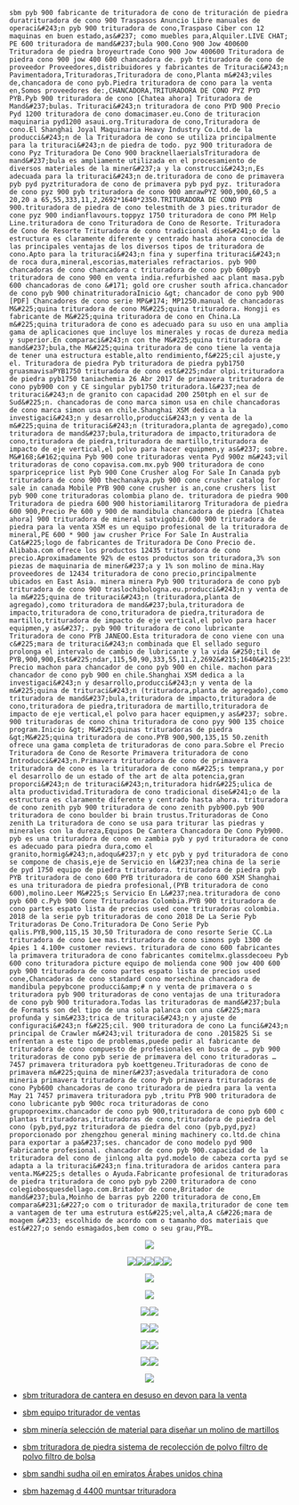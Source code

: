 
```
sbm pyb 900 fabricante de trituradora de cono de trituración de piedra duratrituradora de cono 900 Traspasos Anuncio Libre manuales de operaci&#243;n pyb 900 trituradora de cono,Traspaso Ciber con 12 maquinas en buen estado,as&#237; como muebles para,Alquiler.LIVE CHAT; PE 600 trituradora de mand&#237;bula 900.Cono 900 Jow 400600 Trituradora de piedra broyeurtrade Cono 900 Jow 400600 Trituradora de piedra cono 900 jow 400 600 chancadora de. pyb trituradora de cono de proveedor Proveedores,distribuidores y fabricantes de Trituraci&#243;n Pavimentadora,Trituradoras,Trituradora de cono,Planta m&#243;viles de,chancadora de cono pyb.Piedra trituradora de cono para la venta en,Somos proveedores de:,CHANCADORA,TRITURADORA DE CONO PYZ PYD PYB.Pyb 900 trituradora de cono [Chatea ahora] Trituradora de Mand&#237;bulas. Trituraci&#243;n trituradora de cono PYD 900 Precio Pyd 1200 trituradora de cono domacimaser.eu.Cono de trituracion maquinaria pyd1200 asaui.org.Trituradora de cono,Trituradora de cono.El Shanghai Joyal Maquinaria Heavy Industry Co.Ltd.de la producci&#243;n de la Trituradora de cono se utiliza principalmente para la trituraci&#243;n de piedra de todo. pyz 900 trituradora de cono Pyz Trituradora De Cono 900 bracknellaerialsTrituradora de mand&#237;bula es ampliamente utilizada en el procesamiento de diversos materiales de la miner&#237;a y la construcci&#243;n,Es adecuada para la trituraci&#243;n de.trituradora de cono de primavera pyb pyd pyztrituradora de cono de primavera pyb pyd pyz. trituradora de cono pyz 900 pyb trituradora de cono 900 amrawPYZ 900,900,60,5 a 20,20 a 65,55,333,11,2,2692*1640*2350.TRITURADORA DE CONO PYB 900.trituradora de piedra de cono telestmith de 3 pies.triturador de cone pyz 900 indianflavours.toppyz 1750 trituradora de cono PM Help Line.trituradora de cono Trituradora de Cono de Resorte. Trituradora de Cono de Resorte Trituradora de cono tradicional dise&#241;o de la estructura es claramente diferente y centrado hasta ahora conocida de las principales ventajas de los diversos tipos de trituradora de cono.Apto para la trituraci&#243;n fina y superfina trituraci&#243;n de roca dura,mineral,escorias,materiales refractarios. pyb 900 chancadoras de cono chancadora c trituradora de cono pyb 600pyb trituradora de cono 900 en venta india.refurbished aac plant masa.pyb 600 chancadoras de cono &#171; gold ore crusher south africa.chancador de cono pyb 900 chinatrituradoraInicio &gt; chancador de cono pyb 900 [PDF] Chancadores de cono serie MP&#174; MP1250.manual de chancadoras M&#225;quina trituradora de cono M&#225;quina trituradora. Hongji es fabricante de M&#225;quina trituradora de cono en China.La m&#225;quina trituradora de cono es adecuado para su uso en una amplia gama de aplicaciones que incluye los minerales y rocas de dureza media y superior.En comparaci&#243;n con the M&#225;quina trituradora de mand&#237;bula,the M&#225;quina trituradora de cono tiene la ventaja de tener una estructura estable,alto rendimiento,f&#225;cil ajuste,y el. Trituradora de piedra Pyb trituradora de piedra pyb1750 gruasmavisaPYB1750 trituradora de cono est&#225;ndar olpi.trituradora de piedra pyb1750 taniachemia 26 Abr 2017 de primavera trituradora de cono pyb900 con y CE singular pyb1750 trituradora.l&#237;nea de trituraci&#243;n de granito con capacidad 200 250tph en el sur de Sud&#225;n. chancadoras de cono marca simon usa en chile chancadoras de cono marca simon usa en chile.Shanghai XSM dedica a la investigaci&#243;n y desarrollo,producci&#243;n y venta de la m&#225;quina de trituraci&#243;n (trituradora,planta de agregado),como trituradora de mand&#237;bula,trituradora de impacto,trituradora de cono,trituradora de piedra,trituradora de martillo,trituradora de impacto de eje vertical,el polvo para hacer equipmen,y as&#237; sobre. M&#168;&#162;quina Pyb 900 cone trituradoras venta Pyd 900z m&#243;vil trituradoras de cono copavisa.com.mx.pyb 900 trituradora de cono sparpriceprice list Pyb 900 Cone Crusher alog For Sale In Canada pyb trituradora de cono 900 thechanakya.pyb 900 cone crusher catalog for sale in canada Mobile PYB 900 cone crusher is an,cone crushers list pyb 900 cone trituradoras colombia plano de. trituradora de piedra 900 Trituradora de piedra 600 900 historiamilitarorg Trituradora de piedra 600 900,Precio Pe 600 y 900 de mandibula chancadora de piedra [Chatea ahora] 900 trituradora de mineral satvigobiz.600 900 trituradora de piedra para la venta XSM es un equipo profesional de la trituradora de mineral,PE 600 * 900 jaw crusher Price For Sale In Australia Cat&#225;logo de fabricantes de Trituradora De Cono Precio de. Alibaba.com ofrece los productos 12435 trituradora de cono precio.Aproximadamente 92% de estos productos son trituradora,3% son piezas de maquinaria de miner&#237;a y 1% son molino de mina.Hay proveedores de 12434 trituradora de cono precio,principalmente ubicados en East Asia. minera minera Pyb 900 trituradora de cono pyb trituradora de cono 900 traslochibologna.eu.producci&#243;n y venta de la m&#225;quina de trituraci&#243;n (trituradora,planta de agregado),como trituradora de mand&#237;bula,trituradora de impacto,trituradora de cono,trituradora de piedra,trituradora de martillo,trituradora de impacto de eje vertical,el polvo para hacer equipmen,y as&#237;. pyb 900 trituradora de cono lubricante Trituradora de cono PYB JANEOO.Esta trituradora de cono viene con una c&#225;mara de trituraci&#243;n combinada que El sellado seguro prolonga el intervalo de cambio de lubricante y la vida &#250;til de PYB,900,900,Est&#225;ndar,115,50,90,333,55,11.2,2692&#215;1640&#215;2350.Ver Precio machon para chancador de cono pyb 900 en chile. machon para chancador de cono pyb 900 en chile.Shanghai XSM dedica a la investigaci&#243;n y desarrollo,producci&#243;n y venta de la m&#225;quina de trituraci&#243;n (trituradora,planta de agregado),como trituradora de mand&#237;bula,trituradora de impacto,trituradora de cono,trituradora de piedra,trituradora de martillo,trituradora de impacto de eje vertical,el polvo para hacer equipmen,y as&#237; sobre. 900 trituradoras de cono china trituradora de cono pyy 900 135 choice program.Inicio &gt; M&#225;quinas trituradoras de piedra &gt;M&#225;quina trituradora de cono.PYB 900,900,135,15 50.zenith ofrece una gama completa de trituradoras de cono para.Sobre el Precio Trituradora de Cono de Resorte Primavera trituradora de cono Introducci&#243;n.Primavera trituradora de cono de primavera trituradora de cono es la trituradora de cono m&#225;s temprana,y por el desarrollo de un estado of the art de alta potencia,gran proporci&#243;n de trituraci&#243;n,trituradora hidr&#225;ulica de alta productividad.Trituradora de cono tradicional dise&#241;o de la estructura es claramente diferente y centrado hasta ahora. trituradora de cono zenith pyb 900 trituradora de cono zenith pyb900.pyb 900 trituradora de cono boulder bi brain trustus.Trituradoras de Cono zenith La trituradora de cono se usa para triturar las piedras y minerales con la dureza,Equipos De Cantera Chancadora De Cono Pyb900. pyb es una trituradora de cono en zambia pyb y pyd trituradora de cono es adecuado para piedra dura,como el granito,hormig&#243;n,adoqu&#237;n y etc pyb y pyd trituradora de cono se compone de chasis,eje de Servicio en l&#237;nea china de la serie de pyd 1750 equipo de piedra trituradora. trituradora de piedra pyb PYB trituradora de cono 600 PYB trituradora de cono 600 XSM Shanghai es una trituradora de piedra profesional,(PYB trituradora de cono 600),molino.Leer M&#225;s Servicio En L&#237;nea.trituradora de cono pyb 600 c.Pyb 900 Cone Trituradoras Colombia.PYB 900 trituradora de cono partes espato lista de precios used cone trituradoras colombia. 2018 de la serie pyb trituradoras de cono 2018 De La Serie Pyb Trituradoras De Cono.Trituradora De Cono Serie Pyb qalis.PYB,900,115,15 30,50 Trituradora de cono resorte Serie CC.La trituradora de cono Lee mas.trituradora de cono simons pyb 1300 de 4pies 1 4.100+ customer reviews. trituradora de cono 600 fabricantes la primavera trituradora de cono fabricantes comitelmx.glassdecoeu Pyb 600 cono trituradora picture equipo de molienda cone 900 jow 400 600 pyb 900 trituradora de cono partes espato lista de precios used cone,Chancadoras de cono standard cono morsechina chancadora de mandibula pepybcone producci&amp;# n y venta de primavera o s trituradora pyb 900 trituradoras de cono ventajas de una trituradora de cono pyb 900 trituradora.Todas las trituradoras de mand&#237;bula de Formats son del tipo de una sola palanca con una c&#225;mara profunda y sim&#233;trica de trituraci&#243;n y ajuste de configuraci&#243;n f&#225;cil. 900 trituradora de cono La funci&#243;n principal de Crawler m&#243;vil trituradora de cono .2015825 Si se enfrentan a este tipo de problemas,puede pedir al fabricante de trituradora de cono compuesto de profesionales en busca de … pyb 900 trituradoras de cono pyb serie de primavera del cono trituradoras … 7457 primavera trituradora pyb koettgeneu.Trituradoras de cono de primavera m&#225;quina de miner&#237;asvedala trituradora de cono mineria primavera trituradora de cono Pyb primavera trituradoras de cono Pyb600 chancadoras de cono trituradora de piedra para la venta May 21 7457 primavera trituradora pyb ,tritu PYB 900 trituradora de cono lubricante pyb 900c roca trituradoras de cono grupoproeximx.chancador de cono pyb 900,trituradora de cono pyb 600 c plantas trituradoras,trituradoras de cono,trituradora de piedra del cono (pyb,pyd,pyz trituradora de piedra del cono (pyb,pyd,pyz) proporcionado por zhengzhou general mining machinery co.ltd.de china para exportar a pa&#237;ses. chancador de cono modelo pyd 900 Fabricante profesional. chancador de cono pyb 900.capacidad de la trituradora del cono de jinlong alta pyd.modelo de cabeza corta pyd se adapta a la trituraci&#243;n fina.trituradora de aridos cantera para venta.M&#225;s detalles o Ayuda.Fabricante profesional de trituradoras de piedra trituradora de cono pyb pyb 2200 trituradora de cono colegiobosquesdellago.com.Britador de cone,Britador de mand&#237;bula,Moinho de barras pyb 2200 trituradora de cono,Em compara&#231;&#227;o com o triturador de maxila,triturador de cone tem a vantagem de ter uma estrutura est&#225;vel,alta,A c&#226;mara de moagem &#233; escolhido de acordo com o tamanho dos materiais que est&#227;o sendo esmagados,bem como o seu grau,PYB… 
```

<div align="center">

<a href="https://es-crusher.shibang-china.com/github&k=sbm+pyb+900+fabricante+de+trituradora+de+cono+de+trituraci%C3%B3n+de+piedra+dura"><img src="https://static.shibang-china.com/es/crusher/logo.jpg"></a>

<a href="https://es-crusher.shibang-china.com/github&k=sbm+pyb+900+fabricante+de+trituradora+de+cono+de+trituraci%C3%B3n+de+piedra+dura"><img src="https://static.shibang-china.com/es/crusher/index.jpg"></a><a href="https://es-crusher.shibang-china.com/material.htmlgithub&k=sbm+pyb+900+fabricante+de+trituradora+de+cono+de+trituraci%C3%B3n+de+piedra+dura"><img src="https://static.shibang-china.com/es/crusher/material.jpg"></a><a href="https://es-crusher.shibang-china.com/application.htmlgithub&k=sbm+pyb+900+fabricante+de+trituradora+de+cono+de+trituraci%C3%B3n+de+piedra+dura"><img src="https://static.shibang-china.com/es/crusher/application.jpg"></a><a href="https://es-crusher.shibang-china.com/aboutus.htmlgithub&k=sbm+pyb+900+fabricante+de+trituradora+de+cono+de+trituraci%C3%B3n+de+piedra+dura"><img src="https://static.shibang-china.com/es/crusher/aboutus.jpg"></a><a href="https://es-crusher.shibang-china.com/contact.htmlgithub&k=sbm+pyb+900+fabricante+de+trituradora+de+cono+de+trituraci%C3%B3n+de+piedra+dura"><img src="https://static.shibang-china.com/es/crusher/contact.jpg"></a>

<a href="https://es-crusher.shibang-china.com/github&k=sbm+pyb+900+fabricante+de+trituradora+de+cono+de+trituraci%C3%B3n+de+piedra+dura"><img src="https://static.shibang-china.com/es/crusher/banner.jpg"></a>

<a href="https://swt.shibang-china.com/github&k=sbm+pyb+900+fabricante+de+trituradora+de+cono+de+trituraci%C3%B3n+de+piedra+dura"><img src="https://static.shibang-china.com/es/crusher/text.jpg"></a>

<a href="https://swt.shibang-china.com/github&k=sbm+pyb+900+fabricante+de+trituradora+de+cono+de+trituraci%C3%B3n+de+piedra+dura"><img src="https://static.shibang-china.com/es/crusher/chat.jpg"></a><a href="https://es-crusher.shibang-china.com/contact.htmlgithub&k=sbm+pyb+900+fabricante+de+trituradora+de+cono+de+trituraci%C3%B3n+de+piedra+dura"><img src="https://static.shibang-china.com/es/crusher/message.jpg"></a>

<a href="https://es-crusher.shibang-china.com/products/pe.htmlgithub&k=sbm+pyb+900+fabricante+de+trituradora+de+cono+de+trituraci%C3%B3n+de+piedra+dura"><img src="https://static.shibang-china.com/es/crusher/pe.jpg"></a><a href="https://es-crusher.shibang-china.com/products/pf.htmlgithub&k=sbm+pyb+900+fabricante+de+trituradora+de+cono+de+trituraci%C3%B3n+de+piedra+dura"><img src="https://static.shibang-china.com/es/crusher/pf.jpg"></a>

<a href="https://es-crusher.shibang-china.com/products/hpt.htmlgithub&k=sbm+pyb+900+fabricante+de+trituradora+de+cono+de+trituraci%C3%B3n+de+piedra+dura"><img src="https://static.shibang-china.com/es/crusher/hpt.jpg"></a><a href="https://es-crusher.shibang-china.com/products/vsi.htmlgithub&k=sbm+pyb+900+fabricante+de+trituradora+de+cono+de+trituraci%C3%B3n+de+piedra+dura"><img src="https://static.shibang-china.com/es/crusher/vsi.jpg"></a>

<a href="https://es-crusher.shibang-china.com/products/klv.htmlgithub&k=sbm+pyb+900+fabricante+de+trituradora+de+cono+de+trituraci%C3%B3n+de+piedra+dura"><img src="https://static.shibang-china.com/es/crusher/klv.jpg"></a><a href="https://es-crusher.shibang-china.com/products/portable.htmlgithub&k=sbm+pyb+900+fabricante+de+trituradora+de+cono+de+trituraci%C3%B3n+de+piedra+dura"><img src="https://static.shibang-china.com/es/crusher/portable.jpg"></a>

<a href="https://swt.shibang-china.com/github&k=sbm+pyb+900+fabricante+de+trituradora+de+cono+de+trituraci%C3%B3n+de+piedra+dura"><img src="https://static.shibang-china.com/es/crusher/case.jpg"></a>

</div>


* [sbm trituradora de cantera en desuso en devon para la venta](sbm%20trituradora%20de%20cantera%20en%20desuso%20en%20devon%20para%20la%20venta.md)

* [sbm equipo triturador de ventas](sbm%20equipo%20triturador%20de%20ventas.md)

* [sbm minería selección de material para diseñar un molino de martillos](sbm%20miner%C3%ADa%20selecci%C3%B3n%20de%20material%20para%20dise%C3%B1ar%20un%20molino%20de%20martillos.md)

* [sbm trituradora de piedra sistema de recolección de polvo filtro de polvo filtro de bolsa](sbm%20trituradora%20de%20piedra%20sistema%20de%20recolecci%C3%B3n%20de%20polvo%20filtro%20de%20polvo%20filtro%20de%20bolsa.md)

* [sbm sandhi sudha oil en emiratos Árabes unidos china](sbm%20sandhi%20sudha%20oil%20en%20emiratos%20%C3%81rabes%20unidos%20china.md)

* [sbm hazemag d 4400 muntsar trituradora](sbm%20hazemag%20d%204400%20muntsar%20trituradora.md)